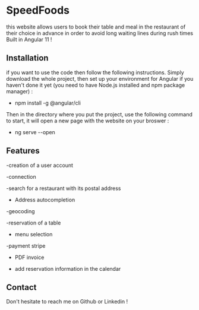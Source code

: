 # SpeedFoods

this website allows users to book their table and meal in the restaurant of their choice in advance in order to avoid long waiting lines during rush times Built in Angular 11 !

## Installation

if you want to use the code then follow the following instructions. Simply download the whole project, then set up your environment for Angular if you haven't done it yet (you need to have Node.js installed and npm package manager) :

- npm install -g @angular/cli

Then in the directory where you put the project, use the following command to start, it will open a new page with the website on your broswer :

- ng serve --open

## Features

-creation of a user account

-connection

-search for a restaurant with its postal address

- Address autocompletion

-geocoding

-reservation of a table

- menu selection

-payment stripe

- PDF invoice

- add reservation information in the calendar

## Contact
Don't hesitate to reach me on Github or Linkedin !
